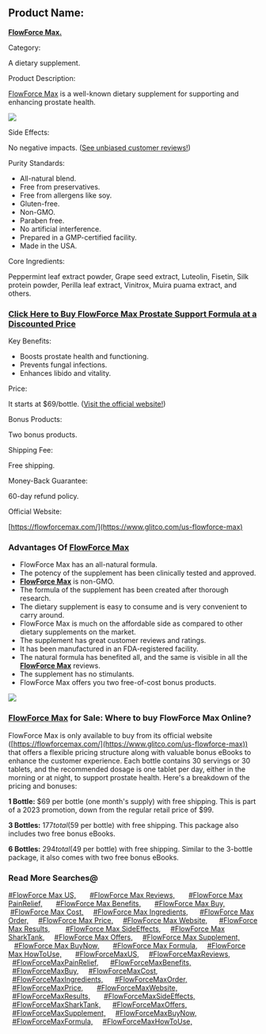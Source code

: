 Product Name:
-------------

[**FlowForce Max.**](https://www.glitco.com/us-flowforce-max)

Category:

A dietary supplement.

Product Description:

[FlowForce Max](https://www.glitco.com/us-flowforce-max) is a well-known dietary supplement for supporting and enhancing prostate health.

[![](https://blogger.googleusercontent.com/img/b/R29vZ2xl/AVvXsEhp_Sb7LCt6-0UKdEaeK1I8MjbCnl-UubsIiSKNabtK7aOVqRE5tHaLFJmNyfqkP1I3Dj_Dvaai9tq2QovknGrd8C25UAXkpWGEiCNt_nshrYlnp8FYJLOQRaJ3wyj9VAOwlGprgfbviONvzdVtE13SSWow7Da85oAiOYbL2StsKHD_pfsKGy56GYO7rpM/w640-h540/powerbite.png)](https://www.glitco.com/us-flowforce-max)

Side Effects:

No negative impacts. ([See unbiased customer reviews!](https://www.glitco.com/us-flowforce-max))

Purity Standards:

*   All-natural blend.
*   Free from preservatives.
*   Free from allergens like soy.
*   Gluten-free.
*   Non-GMO.
*   Paraben free.
*   No artificial interference.
*   Prepared in a GMP-certified facility.
*   Made in the USA.

Core Ingredients:

Peppermint leaf extract powder, Grape seed extract, Luteolin, Fisetin, Silk protein powder, Perilla leaf extract, Vinitrox, Muira puama extract, and others.

### **[Click Here to Buy FlowForce Max Prostate Support Formula at a Discounted Price](https://www.glitco.com/us-flowforce-max)**

Key Benefits:

*   Boosts prostate health and functioning.
*   Prevents fungal infections.
*   Enhances libido and vitality.

Price:

It starts at $69/bottle. ([Visit the official website!](https://www.glitco.com/us-flowforce-max))

Bonus Products:

Two bonus products.

Shipping Fee:

Free shipping.

Money-Back Guarantee:

60-day refund policy.

Official Website:

[https://flowforcemax.com/](https://www.glitco.com/us-flowforce-max)

### Advantages Of [FlowForce Max](https://www.glitco.com/us-flowforce-max)

*   FlowForce Max has an all-natural formula.
*   The potency of the supplement has been clinically tested and approved.
*   **[FlowForce Max](https://www.glitco.com/us-flowforce-max)** is non-GMO.
*   The formula of the supplement has been created after thorough research.
*   The dietary supplement is easy to consume and is very convenient to carry around.
*   FlowForce Max is much on the affordable side as compared to other dietary supplements on the market.
*   The supplement has great customer reviews and ratings.
*   It has been manufactured in an FDA-registered facility.
*   The natural formula has benefited all, and the same is visible in all the **[FlowForce Max](https://www.glitco.com/us-flowforce-max)** reviews.
*   The supplement has no stimulants.
*   FlowForce Max offers you two free-of-cost bonus products.

  
[![](https://blogger.googleusercontent.com/img/b/R29vZ2xl/AVvXsEiD8MXE3ghDLurmO8bcPFu__StBDpB0OhUDr1j-oU1kVBjI1rT5Etm_r5cD7iRQLB33kL_9GGJ8SBh3TzWMBoyplk9vs6rZXDlZvd8AcvU9A9wiEpC2N1p8QQSmyw8yf5edtknrvUn3vL99Ho02Xed57i-wKfaAdamIYOZnfUOqqEJFMnhR8e_rXIA4v8c/w640-h378/Screenshot%20(902).png)](https://www.glitco.com/us-flowforce-max)  
  

### [FlowForce Max](https://www.glitco.com/us-flowforce-max) for Sale: Where to buy FlowForce Max Online?

FlowForce Max is only available to buy from its official website ([https://flowforcemax.com/](https://www.glitco.com/us-flowforce-max)) that offers a flexible pricing structure along with valuable bonus eBooks to enhance the customer experience. Each bottle contains 30 servings or 30 tablets, and the recommended dosage is one tablet per day, either in the morning or at night, to support prostate health. Here's a breakdown of the pricing and bonuses:

**1 Bottle:** $69 per bottle (one month's supply) with free shipping. This is part of a 2023 promotion, down from the regular retail price of $99.

**3 Bottles:** $177 total ($59 per bottle) with free shipping. This package also includes two free bonus eBooks.

**6 Bottles:** $294 total ($49 per bottle) with free shipping. Similar to the 3-bottle package, it also comes with two free bonus eBooks.

### **Read More Searches**@

[#FlowForce Max US,](https://www.glitco.com/us-flowforce-max)       [#FlowForce Max Reviews,](https://www.facebook.com/people/FlowForce-Max/61552707540955/)       [#FlowForce Max PainRelief,](https://healthupdates2023.blogspot.com/2023/10/flowforce-max-popular-choice-for-data.html)       [#FlowForce Max Benefits,](https://sites.google.com/view/flowforcemaxapopularchoiceford/home)       [#FlowForce Max Buy,](https://groups.google.com/g/flowforce-max-reviews-health/c/3uHvimzyv_8)     [#FlowForce Max Cost,](https://lookerstudio.google.com/reporting/48896ce2-decc-4224-a571-09877ecc6a0d)     [#FlowForce Max Ingredients,](https://colab.research.google.com/drive/12zwkesVDjLQnvvZgSm4rwCz2demmd9A1?usp=sharing)      [#FlowForce Max Order,](https://www.bitsdujour.com/view/flowforce-max-a-popular-choice-for-data-integration#comments93022)     [#FlowForce Max Price,](https://fixr.co/event/flowforce-max-reviews-tickets-675522023?)     [#FlowForce Max Website,](https://github.com/flowforcemaxreviews/flowforcemaxreviewshealthsupplement/tree/main)      [#FlowForce Max Results,](https://bookshop.org/wishlists/46d364201b64558ffc2a6bb7fa630791eb7e35f4)        [#FlowForce Max SideEffects,](https://club.vexanium.com/post/flowforce-max-is-one-of-the-best-dietary-supplements-for-men-to-enhance-pro--6538b5a3cb4c8b588ff549e4)     [#FlowForce Max SharkTank,](https://www.scoop.it/topic/flowforce-max-reviews/p/4148053613/2023/10/25/flowforce-max-a-popular-choice-for-data-integration)     [#FlowForce Max Offers,](https://medium.com/@rashmikastoori/flowforce-max-reviews-healthy-prostate-support-pills-for-maximizing-flow-ffbadde0bf30)     [#FlowForce Max Supplement,](https://filmfreeway.com/FlowForceMAXOfficialWebsite)     [#FlowForce Max BuyNow,](https://jira.atlassian.com/browse/JIRAAUTOSERVER-909)       [#FlowForce Max Formula,](https://hackmd.io/@flowforcemaxreviewshealthsupplement/flowforcemaxreviewshealthsupplement)     [#FlowForce Max HowToUse,](https://patch.com/new-york/brooklyn/calendar/event/20231122/9d749902-a2bb-456d-9aac-8d7cfe05c489/flowforce-max-a-popular-choice-for-data-integration)       [#FlowForceMaxUS,](https://patch.com/new-york/brooklyn/classifieds/free-stuff/400668/https-patch-com-new-york-brooklyn-calendar-event-20231122-9d749902-a2bb-456d-9aac-8d7cfe05c489-flo)     [#FlowForceMaxReviews,](https://patch.com/new-york/soho-little-italy/business/listing/400669/flowforce-max?notification=initial)      [#FlowForceMaxPainRelief,](https://patch.com/new-york/brooklyn/ep/4134375/nodx)      [#FlowForceMaxBenefits,](https://twitter.com/flowforcemax58)      [#FlowForceMaxBuy,](https://twitter.com/flowforcemax58/status/1717075475452076455)     [#FlowForceMaxCost,](https://devfolio.co/@flowforcemax6)    [#FlowForceMaxIngredients,](https://loop.frontiersin.org/people/2557291/bio)      [#FlowForceMaxOrder,](https://devfolio.co/projects/flowforce-max-reviews-healthy-prostate-support-p-0951)      [#FlowForceMaxPrice,](https://flowforcemaxreviewshealthsupplement.bandcamp.com/track/flowforce-max-a-popular-choice-for-data-integration)       [#FlowForceMaxWebsite,](https://www.dibiz.com/flowforcemaxreviewshealthsupplement)      [#FlowForceMaxResults,](https://app.flowcode.com/page/flowforcemaxreviews0)       [#FlowForceMaxSideEffects,](https://wakelet.com/wake/niDwUjv4fPU5kMLBTKf7R)      [#FlowForceMaxSharkTank,](https://flowforce--max-offer.clubeo.com/page/flowforce-max-benefits-side-effects-does-it-work.html)      [#FlowForceMaxOffers,](https://www.remotehub.com/portfolios/details/flowforce-max-reviews-healthy-prostate-6538c8f9edae3a0fd3089279)    [#FlowForceMaxSupplement,](https://leetcode.com/flowforcemaxreviews/)     [#FlowForceMaxBuyNow,](https://huggingface.co/datasets/flowforcemaxreviews/flowforcemaxreviewshealthsupplement/blob/main/README.md)      [#FlowForceMaxFormula,](https://www.reddit.com/user/flowforcemaxreviews/comments/17fzo1q/flowforce_max_reviews_scam_warning_beware/)     [#FlowForceMaxHowToUse,](https://soundcloud.com/rashmi-kastoori/flowforce-max-benefits-side-effects-does-it-work)
